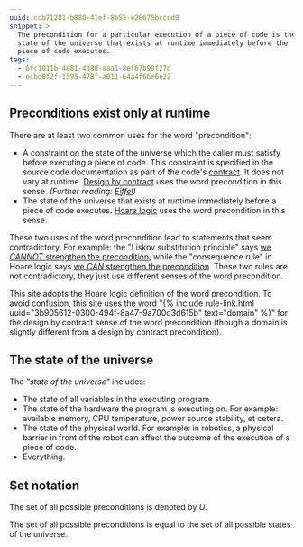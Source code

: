 ```yaml
---
uuid: cdb71281-b880-41ef-8b55-e26675bcccd0
snippet: >
  The precondition for a particular execution of a piece of code is the
  state of the universe that exists at runtime immediately before the
  piece of code executes.
tags:
  - 6fc1011b-4e81-4d8d-aaa1-8ef67b90f27d
  - ecbd0f2f-1595-478f-a011-64a4f66e6e22
---
```


## Preconditions exist only at runtime

There are at least two common uses for the word "precondition":

- A constraint on the state of the universe which the caller must
  satisfy before executing a piece of code. This constraint is specified
  in the source code documentation as part of the code's [contract][3].
  It does not vary at runtime. [Design by contract][1] uses the word
  precondition in this sense. *(Further reading: [Eiffel][2])*
- The state of the universe that exists at runtime immediately before a
  piece of code executes. [Hoare logic][4] uses the word precondition in
  this sense.

These two uses of the word precondition lead to statements that seem
contradictory. For example: the "Liskov substitution principle" says [we
*CANNOT* strengthen the precondition][5], while the "consequence rule"
in Hoare logic says [we *CAN* strengthen the precondition][6]. These two
rules are not contradictory, they just use different senses of the word
precondition.

This site adopts the Hoare logic definition of the word precondition. To
avoid confusion, this site uses the word "{% include rule-link.html
uuid="3b905612-0300-494f-8a47-9a700d3d615b" text="domain" %}" for the
design by contract sense of the word precondition (though a domain is
slightly different from a design by contract precondition).

## The state of the universe

The *"state of the universe"* includes:

- The state of all variables in the executing program.
- The state of the hardware the program is executing on. For example:
  available memory, CPU temperature, power source stability, et cetera.
- The state of the physical world. For example: in robotics, a physical
  barrier in front of the robot can affect the outcome of the execution
  of a piece of code.
- Everything.

## Set notation

The set of all possible preconditions is denoted by *U*.

The set of all possible preconditions is equal to the set of all
possible states of the universe.

[1]: https://en.wikipedia.org/wiki/Precondition#In_object-oriented_programming
[2]: https://www.eiffel.org/doc/glossary#Precondition
[3]: https://www.eiffel.org/doc/glossary#Contract
[4]: https://en.wikipedia.org/wiki/Hoare_logic
[5]: http://softwareengineering.stackexchange.com/q/187613
[6]: http://cs.stackexchange.com/q/65440
